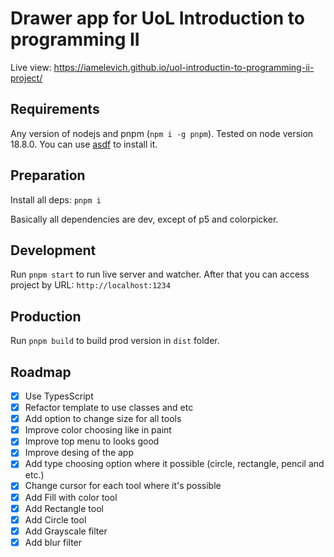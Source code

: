 # Drawer app for UoL Introduction to programming II

Live view: https://iamelevich.github.io/uol-introductin-to-programming-ii-project/

## Requirements

Any version of nodejs and pnpm (`npm i -g pnpm`). Tested on node version 18.8.0. You can use [asdf](https://asdf-vm.com/) to install it.

## Preparation

Install all deps: `pnpm i`

Basically all dependencies are dev, except of p5 and colorpicker.

## Development

Run `pnpm start` to run live server and watcher. After that you can access project by URL: `http://localhost:1234`

## Production

Run `pnpm build` to build prod version in `dist` folder.

## Roadmap

-   [x] Use TypesScript
-   [x] Refactor template to use classes and etc
-   [x] Add option to change size for all tools
-   [x] Improve color choosing like in paint
-   [x] Improve top menu to looks good
-   [x] Improve desing of the app
-   [x] Add type choosing option where it possible (circle, rectangle, pencil and etc.)
-   [x] Change cursor for each tool where it's possible
-   [x] Add Fill with color tool
-   [x] Add Rectangle tool
-   [x] Add Circle tool
-   [x] Add Grayscale filter
-   [x] Add blur filter

